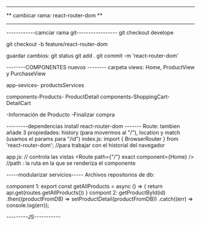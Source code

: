 ********************************************
**	cambicar rama: react-router-dom	  **
********************************************

------------camciar rama git-----------------
git checkout develope 

git checkout -b feature/react-router-dom

guardar cambios: git status	
git add . 
git commit -m 'react-router-dom'

 

--------COMPONENTES nuevos --------
carpeta views: Home, ProductView y PurchaseView

app-sevices- productsServices

components-Products- ProductDetail
components-ShoppingCart- DetailCart

-Información de Producto
-Finalizar compra


---------dependencias install react-router-dom -------
Route: tambien añade 3 propiedades: history (para movermos al "/"), location y match (usamos el params para "/id")
index.js:
import { BrowserRouter } from 'react-router-dom'; //para trabajar con el historial del navegador
<BrowserRouter>	</BrowserRouter>

app.js:
 <Switch> // controla las vistas
      <Route path={"/"} exact component={Home} /> //path : la ruta en la que se renderiza el componente


-----modularizar servicios-----
Archivos repositorios de db:

component 1:
export const getAllProducts = async () => {
    return api.get(routes.getAllProducts())
}
compont 2:
getProductById(id)
            .then((productFromDB) => setProductDetail(productFromDB))
            .catch((err) => console.log(err));


---------JS-----------